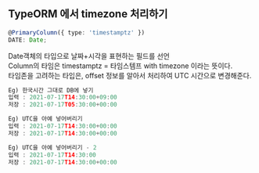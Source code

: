 ## TypeORM 에서 timezone 처리하기

```ts
@PrimaryColumn({ type: 'timestamptz' })
DATE: Date;
```

Date객체의 타입으로 날짜+시각을 표현하는 필드를 선언  
Column의 타임은 timestamptz = 타임스템프 with timezone 이라는 뜻이다.  
타임존을 고려하는 타입은, offset 정보를 알아서 처리하여 UTC 시간으로 변경해준다.

```ts
Eg) 한국시간 그대로 DB에 넣기
입력 : 2021-07-17T14:30:00+09:00
저장 : 2021-07-17T05:30:00+00:00

Eg) UTC을 아예 넣어버리기
입력 : 2021-07-17T14:30:00+00:00
저장 : 2021-07-17T14:30:00+00:00

Eg) UTC을 아예 넣어버리기 - 2
입력 : 2021-07-17T14:30:00
저장 : 2021-07-17T14:30:00+00:00
```
